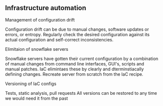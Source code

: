 ## Infrastructure automation

Management of configuration drift

Configuration drift can be due to manual changes, software updates or errors, or entropy. Regularly check the desired configuration against its actual configuration and self-correct inconsistencies.

Elimitaion of snowflake servers

Snowflake servers have gotten their current configuration by a combination of manual changes from command line interfaces, GUI's, scripts and manual patches. IaC elimintaes these by clearly and dterminstiacally defining changes. Recreate server from scratch from the IaC recipe.

Versioning of IaC configs

Tests, static analysis, pull requests
All versions can be restored to any time we would need it from the past

